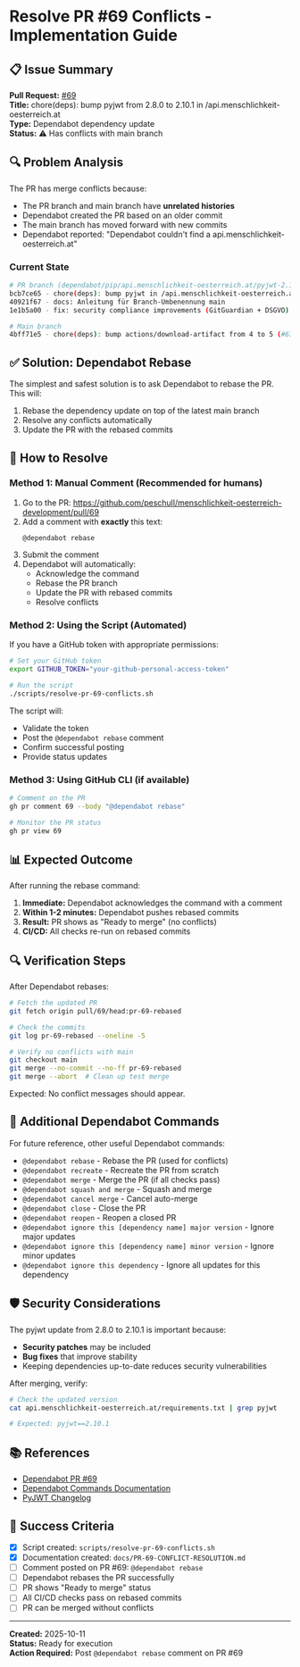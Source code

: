 # Resolve PR #69 Conflicts - Implementation Guide

## 📋 Issue Summary

**Pull Request:** [#69](https://github.com/peschull/menschlichkeit-oesterreich-development/pull/69)  
**Title:** chore(deps): bump pyjwt from 2.8.0 to 2.10.1 in /api.menschlichkeit-oesterreich.at  
**Type:** Dependabot dependency update  
**Status:** ⚠️ Has conflicts with main branch  

## 🔍 Problem Analysis

The PR has merge conflicts because:
- The PR branch and main branch have **unrelated histories**
- Dependabot created the PR based on an older commit
- The main branch has moved forward with new commits
- Dependabot reported: "Dependabot couldn't find a api.menschlichkeit-oesterreich.at"

### Current State
```bash
# PR branch (dependabot/pip/api.menschlichkeit-oesterreich.at/pyjwt-2.10.1)
bcb7ce65 - chore(deps): bump pyjwt in /api.menschlichkeit-oesterreich.at
40921f67 - docs: Anleitung für Branch-Umbenennung main
1e1b5a00 - fix: security compliance improvements (GitGuardian + DSGVO) (#65)

# Main branch
4bff71e5 - chore(deps): bump actions/download-artifact from 4 to 5 (#67)
```

## ✅ Solution: Dependabot Rebase

The simplest and safest solution is to ask Dependabot to rebase the PR. This will:
1. Rebase the dependency update on top of the latest main branch
2. Resolve any conflicts automatically
3. Update the PR with the rebased commits

## 🚀 How to Resolve

### Method 1: Manual Comment (Recommended for humans)

1. Go to the PR: https://github.com/peschull/menschlichkeit-oesterreich-development/pull/69
2. Add a comment with **exactly** this text:
   ```
   @dependabot rebase
   ```
3. Submit the comment
4. Dependabot will automatically:
   - Acknowledge the command
   - Rebase the PR branch
   - Update the PR with rebased commits
   - Resolve conflicts

### Method 2: Using the Script (Automated)

If you have a GitHub token with appropriate permissions:

```bash
# Set your GitHub token
export GITHUB_TOKEN="your-github-personal-access-token"

# Run the script
./scripts/resolve-pr-69-conflicts.sh
```

The script will:
- Validate the token
- Post the `@dependabot rebase` comment
- Confirm successful posting
- Provide status updates

### Method 3: Using GitHub CLI (if available)

```bash
# Comment on the PR
gh pr comment 69 --body "@dependabot rebase"

# Monitor the PR status
gh pr view 69
```

## 📊 Expected Outcome

After running the rebase command:

1. **Immediate:** Dependabot acknowledges the command with a comment
2. **Within 1-2 minutes:** Dependabot pushes rebased commits
3. **Result:** PR shows as "Ready to merge" (no conflicts)
4. **CI/CD:** All checks re-run on rebased commits

## 🔍 Verification Steps

After Dependabot rebases:

```bash
# Fetch the updated PR
git fetch origin pull/69/head:pr-69-rebased

# Check the commits
git log pr-69-rebased --oneline -5

# Verify no conflicts with main
git checkout main
git merge --no-commit --no-ff pr-69-rebased
git merge --abort  # Clean up test merge
```

Expected: No conflict messages should appear.

## 📝 Additional Dependabot Commands

For future reference, other useful Dependabot commands:

- `@dependabot rebase` - Rebase the PR (used for conflicts)
- `@dependabot recreate` - Recreate the PR from scratch
- `@dependabot merge` - Merge the PR (if all checks pass)
- `@dependabot squash and merge` - Squash and merge
- `@dependabot cancel merge` - Cancel auto-merge
- `@dependabot close` - Close the PR
- `@dependabot reopen` - Reopen a closed PR
- `@dependabot ignore this [dependency name] major version` - Ignore major updates
- `@dependabot ignore this [dependency name] minor version` - Ignore minor updates
- `@dependabot ignore this dependency` - Ignore all updates for this dependency

## 🛡️ Security Considerations

The pyjwt update from 2.8.0 to 2.10.1 is important because:
- **Security patches** may be included
- **Bug fixes** that improve stability
- Keeping dependencies up-to-date reduces security vulnerabilities

After merging, verify:
```bash
# Check the updated version
cat api.menschlichkeit-oesterreich.at/requirements.txt | grep pyjwt

# Expected: pyjwt==2.10.1
```

## 📚 References

- [Dependabot PR #69](https://github.com/peschull/menschlichkeit-oesterreich-development/pull/69)
- [Dependabot Commands Documentation](https://docs.github.com/en/code-security/dependabot/working-with-dependabot/managing-pull-requests-for-dependency-updates#managing-dependabot-pull-requests-with-comment-commands)
- [PyJWT Changelog](https://github.com/jpadilla/pyjwt/blob/master/CHANGELOG.md)

## 🎯 Success Criteria

- [x] Script created: `scripts/resolve-pr-69-conflicts.sh`
- [x] Documentation created: `docs/PR-69-CONFLICT-RESOLUTION.md`
- [ ] Comment posted on PR #69: `@dependabot rebase`
- [ ] Dependabot rebases the PR successfully
- [ ] PR shows "Ready to merge" status
- [ ] All CI/CD checks pass on rebased commits
- [ ] PR can be merged without conflicts

---

**Created:** 2025-10-11  
**Status:** Ready for execution  
**Action Required:** Post `@dependabot rebase` comment on PR #69
